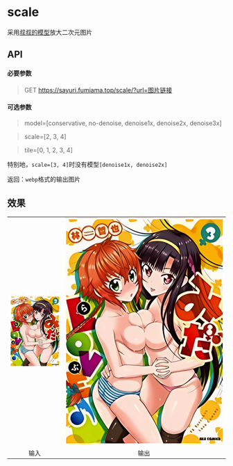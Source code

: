 # scale
采用[叔叔的模型](https://github.com/bilibili/ailab)放大二次元图片

## API
#### 必要参数
> GET https://sayuri.fumiama.top/scale/?url=图片链接

#### 可选参数
> model=[conservative, no-denoise, denoise1x, denoise2x, denoise3x]


> scale=[2, 3, 4]


> tile=[0, 1, 2, 3, 4]

特别地，`scale=[3, 4]`时没有模型`[denoise1x, denoise2x]`

返回：`webp`格式的输出图片

## 效果

<table>
	<tr>
		<td align="center"><img src="test/in.png"></td>
		<td align="center"><img src="test/out.webp"></td>
	</tr>
    <tr>
		<td align="center">输入</td>
		<td align="center">输出</td>
	</tr>
</table>